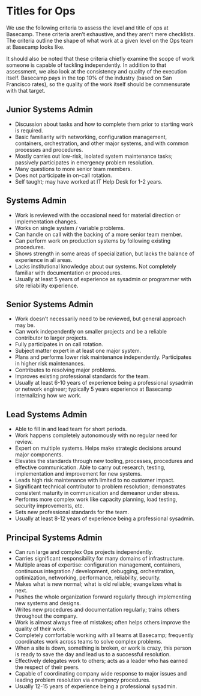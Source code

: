 # Titles for Ops

We use the following criteria to assess the level and title of ops at Basecamp. These criteria aren’t exhaustive, and they aren’t mere checklists. The criteria outline the shape of what work at a given level on the Ops team at Basecamp looks like.

It should also be noted that these criteria chiefly examine the scope of work someone is capable of tackling independently. In addition to that assessment, we also look at the consistency and quality of the execution itself. Basecamp pays in the top 10% of the industry (based on San Francisco rates), so the quality of the work itself should be commensurate with that target.

## Junior Systems Admin
* Discussion about tasks and how to complete them prior to starting work is required.
* Basic familiarity with networking, configuration management, containers, orchestration, and other major systems, and with common processes and procedures.
* Mostly carries out low-risk, isolated system maintenance tasks; passively participates in emergency problem resolution.
* Many questions to more senior team members.
* Does not participate in on-call rotation.
* Self taught; may have worked at IT Help Desk for 1-2 years.

## Systems Admin
* Work is reviewed with the occasional need for material direction or implementation changes.
* Works on single system / variable problems.
* Can handle on call with the backing of a more senior team member.
* Can perform work on production systems by following existing procedures.
* Shows strength in some areas of specialization, but lacks the balance of experience in all areas.
* Lacks institutional knowledge about our systems. Not completely familiar with documentation or procedures.
* Usually at least 5 years of experience as sysadmin or programmer with site reliability experience.

## Senior Systems Admin
* Work doesn’t necessarily need to be reviewed, but general approach may be.
* Can work independently on smaller projects and be a reliable contributor to larger projects.
* Fully participates in on call rotation.
* Subject matter expert in at least one major system.
* Plans and performs lower risk maintenance independently. Participates in higher risk maintenances.
* Contributes to resolving major problems.
* Improves existing professional standards for the team.
* Usually at least 6-10 years of experience being a professional sysadmin or network engineer; typically 5 years experience at Basecamp internalizing how we work.

## Lead Systems Admin
* Able to fill in and lead team for short periods.
* Work happens completely autonomously with no regular need for review.
* Expert on multiple systems. Helps make strategic decisions around major components.
* Elevates the standards through new tooling, processes, procedures and effective communication.  Able to carry out research, testing, implementation and improvement for new systems.
* Leads high risk maintenance with limited to no customer impact.
* Significant technical contributor to problem resolution; demonstrates consistent maturity in communication and demeanor under stress.
* Performs more complex work like capacity planning, load testing, security improvements, etc.
* Sets new professional standards for the team.
* Usually at least 8-12 years of experience being a professional sysadmin.

## Principal Systems Admin
* Can run large and complex Ops projects independently.
* Carries significant responsibility for many domains of infrastructure.
* Multiple areas of expertise: configuration management, containers, continuous integration / development, debugging, orchestration, optimization, networking, performance, reliability, security.
* Makes what is new normal; what is old reliable; evangelizes what is next.
* Pushes the whole organization forward regularly through implementing new systems and designs.
* Writes new procedures and documentation regularly; trains others throughout the company.
* Work is almost always free of mistakes; often helps others improve the quality of their work.
* Completely comfortable working with all teams at Basecamp; frequently coordinates work across teams to solve complex problems.
* When a site is down, something is broken, or work is crazy, this person is ready to save the day and lead us to a successful resolution.
* Effectively delegates work to others; acts as a leader who has earned the respect of their peers.
* Capable of coordinating company wide response to major issues and leading problem resolution via emergency procedures.
* Usually 12-15 years of experience being a professional sysadmin.
